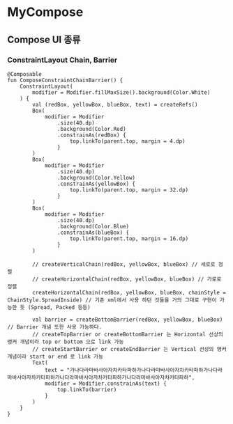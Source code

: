 # MyCompose
## Compose UI 종류

### ConstraintLayout Chain, Barrier
    @Composable
    fun ComposeConstraintChainBarrier() {
        ConstraintLayout(
            modifier = Modifier.fillMaxSize().background(Color.White)
        ) {
            val (redBox, yellowBox, blueBox, text) = createRefs()
            Box(
                modifier = Modifier
                    .size(40.dp)
                    .background(Color.Red)
                    .constrainAs(redBox) {
                        top.linkTo(parent.top, margin = 4.dp)
                    }
            )
            Box(
                modifier = Modifier
                    .size(40.dp)
                    .background(Color.Yellow)
                    .constrainAs(yellowBox) {
                        top.linkTo(parent.top, margin = 32.dp)
                    }
            )
            Box(
                modifier = Modifier
                    .size(40.dp)
                    .background(Color.Blue)
                    .constrainAs(blueBox) {
                        top.linkTo(parent.top, margin = 16.dp)
                    }
            )
    
            // createVerticalChain(redBox, yellowBox, blueBox) // 세로로 정렬
            // createHorizontalChain(redBox, yellowBox, blueBox) // 가로로 정렬
            createHorizontalChain(redBox, yellowBox, blueBox, chainStyle = ChainStyle.SpreadInside) // 기존 xml에서 사용 하던 것들을 거의 그대로 구현이 가능한 듯 (Spread, Packed 등등)
    
            val barrier = createBottomBarrier(redBox, yellowBox, blueBox) // Barrier 개념 또한 사용 가능하다.
            // createTopBarrier or createBottomBarrier 는 Horizontal 선상의 앵커 개념이라 top or bottom 으로 link 가능
            // createStartBarrier or createEndBarrier 는 Vertical 선상의 앵커 개념이라 start or end 로 link 가능
            Text(
                text = "가나다라마바사아자차카타파하가나다라마바사아자차카타파하가나다라마바사아자차카타파하가나다라마바사아자차카타파하가나다라마바사아자차카타파하",
                modifier = Modifier.constrainAs(text) {
                    top.linkTo(barrier)
                }
            )
        }
    }